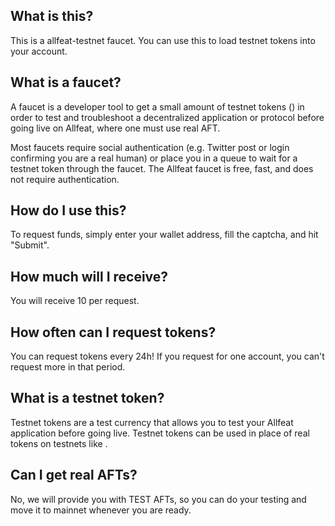 ## What is this?

This is a allfeat-testnet faucet. You can use this to load testnet tokens into your account.

## What is a faucet?

A faucet is a developer tool to get a small amount of testnet tokens (<NETWORK-TOKEN>) in order to test and troubleshoot a decentralized application or protocol before going live on Allfeat, where one must use real AFT.

Most faucets require social authentication (e.g. Twitter post or login confirming you are a real human) or place you in a queue to wait for a testnet token through the faucet. The Allfeat faucet is free, fast, and does not require authentication.

## How do I use this?

To request funds, simply enter your <NETWORK-NAME> wallet address, fill the captcha, and hit "Submit".

## How much <NETWORK-TOKEN> will I receive?

You will receive 10 <NETWORK-TOKEN> per request.

## How often can I request tokens?

You can request tokens every 24h! If you request <NETWORK-TOKEN> for one account, you can't request more in that period.

## What is a testnet token?

Testnet tokens are a test currency that allows you to test your Allfeat application before going live. Testnet tokens can be used in place of real tokens on testnets like <NETWORK-NAME>.

## Can I get real AFTs?

No, we will provide you with TEST AFTs, so you can do your testing and move it to mainnet whenever you are ready.
